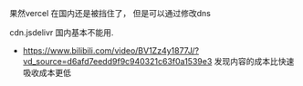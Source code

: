果然vercel 在国内还是被挡住了， 但是可以通过修改dns

cdn.jsdelivr 国内基本不能用.

* https://www.bilibili.com/video/BV1Zz4y1877J/?vd_source=d6afd7eedd9f9c940321c63f0a1539e3 发现内容的成本比快速吸收成本更低